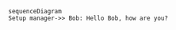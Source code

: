 ```mermaid
sequenceDiagram
Setup manager->> Bob: Hello Bob, how are you?
```
<!--stackedit_data:
eyJoaXN0b3J5IjpbMTQzMDE1MTQ2LC0zMzI0NTUzNjNdfQ==
-->